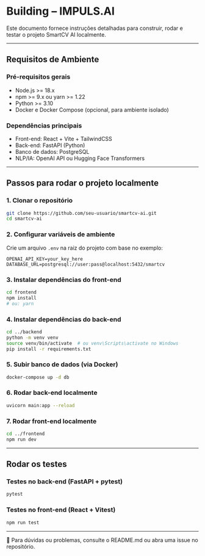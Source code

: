 # Building – IMPULS.AI

Este documento fornece instruções detalhadas para construir, rodar e testar o projeto SmartCV AI localmente.

---

##  Requisitos de Ambiente

### Pré-requisitos gerais
- Node.js >= 18.x
- npm >= 9.x ou yarn >= 1.22
- Python >= 3.10
- Docker e Docker Compose (opcional, para ambiente isolado)

### Dependências principais
- Front-end: React + Vite + TailwindCSS
- Back-end: FastAPI (Python)
- Banco de dados: PostgreSQL
- NLP/IA: OpenAI API ou Hugging Face Transformers

---

## Passos para rodar o projeto localmente

### 1. Clonar o repositório

```bash
git clone https://github.com/seu-usuario/smartcv-ai.git
cd smartcv-ai
```

### 2. Configurar variáveis de ambiente

Crie um arquivo `.env` na raiz do projeto com base no exemplo:
```
OPENAI_API_KEY=your_key_here
DATABASE_URL=postgresql://user:pass@localhost:5432/smartcv
```

### 3. Instalar dependências do front-end

```bash
cd frontend
npm install
# ou: yarn
```

### 4. Instalar dependências do back-end

```bash
cd ../backend
python -m venv venv
source venv/bin/activate  # ou venv\Scripts\activate no Windows
pip install -r requirements.txt
```

### 5. Subir banco de dados (via Docker)

```bash
docker-compose up -d db
```

### 6. Rodar back-end localmente

```bash
uvicorn main:app --reload
```

### 7. Rodar front-end localmente

```bash
cd ../frontend
npm run dev
```

---

## Rodar os testes

### Testes no back-end (FastAPI + pytest)

```bash
pytest
```

### Testes no front-end (React + Vitest)

```bash
npm run test
```

---

📌 Para dúvidas ou problemas, consulte o README.md ou abra uma issue no repositório.
